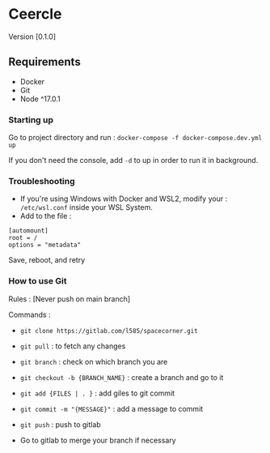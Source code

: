 # Ceercle


Version [0.1.0]

## Requirements

- Docker
- Git
- Node ^17.0.1

### Starting up

Go to project directory and run :
```docker-compose -f docker-compose.dev.yml up```

If you don't need the console, add ````-d```` to up in order to run it in background.

### Troubleshooting

- If you're using Windows with Docker and WSL2, modify your : ````/etc/wsl.conf```` inside your WSL System.
- Add to the file :   
```
[automount]
root = /
options = "metadata"
```

Save, reboot, and retry

### How to use Git


Rules :
[Never push on main branch]

Commands : 
- ````git clone https://gitlab.com/l585/spacecorner.git````

- ```git pull``` : to fetch any changes

- ```git branch``` : check on which branch you are
- ```git checkout -b {BRANCH_NAME}``` : create a branch and go to it
- ````git add {FILES | . }```` : add giles to git commit
- ````git commit -m "{MESSAGE}"```` : add a message to commit
- ```git push``` : push to gitlab

- Go to gitlab to merge your branch if necessary
  
